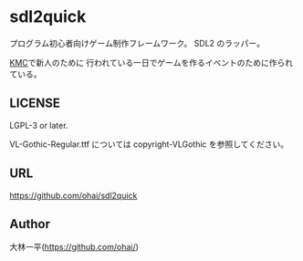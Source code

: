 # sdl2quick

プログラム初心者向けゲーム制作フレームワーク。
SDL2 のラッパー。

[KMC](https://www.kmc.gr.jp/)で新人のために
行われている一日でゲームを作るイベントのために作られている。

## LICENSE

LGPL-3 or later.

VL-Gothic-Regular.ttf については copyright-VLGothic を参照してください。

## URL
https://github.com/ohai/sdl2quick

## Author
大林一平(https://github.com/ohai/)
